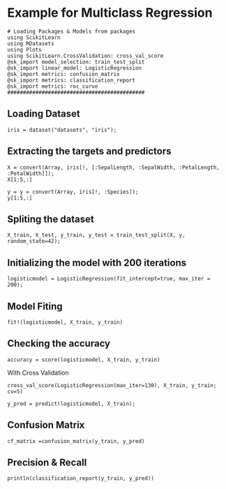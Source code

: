 <!--This file was generated, do not modify it.-->
# Example for Multiclass Regression

```julia:ex1
# Loading Packages & Models from packages
using ScikitLearn
using RDatasets
using Plots
using ScikitLearn.CrossValidation: cross_val_score
@sk_import model_selection: train_test_split
@sk_import linear_model: LogisticRegression
@sk_import metrics: confusion_matrix
@sk_import metrics: classification_report
@sk_import metrics: roc_curve
############################################
```

## Loading Dataset

```julia:ex2
iris = dataset("datasets", "iris");
```

## Extracting the targets and predictors

```julia:ex3
X = convert(Array, iris[!, [:SepalLength, :SepalWidth, :PetalLength, :PetalWidth]]);
X[1:5,:]
```

```julia:ex4
y = y = convert(Array, iris[!, :Species]);
y[1:5,:]
```

## Spliting the dataset

```julia:ex5
X_train, X_test, y_train, y_test = train_test_split(X, y, random_state=42);
```

## Initializing the model with 200 iterations

```julia:ex6
logisticmodel = LogisticRegression(fit_intercept=true, max_iter = 200);
```

## Model Fiting

```julia:ex7
fit!(logisticmodel, X_train, y_train)
```

## Checking the accuracy

```julia:ex8
accuracy = score(logisticmodel, X_train, y_train)
```

With Cross Validation

```julia:ex9
cross_val_score(LogisticRegression(max_iter=130), X_train, y_train; cv=5)

y_pred = predict(logisticmodel, X_train);
```

## Confusion Matrix

```julia:ex10
cf_matrix =confusion_matrix(y_train, y_pred)
```

## Precision & Recall

```julia:ex11
println(classification_report(y_train, y_pred))
```


